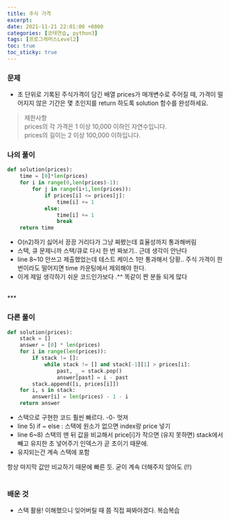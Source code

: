 ```yaml
---
title: 주식 가격
excerpt:
date: 2021-11-21 22:01:00 +0800
categories: [코테연습, python3]
tags: [프로그래머스Level2]
toc: true
toc_sticky: true
---
```


### 문제
* 초 단위로 기록된 주식가격이 담긴 배열 prices가 매개변수로 주어질 때, 가격이 떨어지지 않은 기간은 몇 초인지를 return 하도록 solution 함수를 완성하세요.

> 제한사항<br>
> prices의 각 가격은 1 이상 10,000 이하인 자연수입니다.<br>
> prices의 길이는 2 이상 100,000 이하입니다.<br>

### 나의 풀이
```python
def solution(prices):
    time = [0]*len(prices)
    for i in range(0,len(prices)-1):
        for j in range(i+1,len(prices)):
            if prices[i] <= prices[j]:
                time[i] += 1
            else:
                time[i] += 1
                break
    return time
```

* O(n2)하기 싫어서 끙끙 거리다가 그냥 짜봤는데 효율성까지 통과해버림 <br>
* 스택, 큐 문제니까 스택/큐로 다시 한 번 짜보기.. 근데 생각이 안난다<br>
* line 8~10 안쓰고 제출했었는데 테스트 케이스 1만 통과해서 당황.. 주식 가격이 한 번이라도 떨어지면 time 카운팅에서 제외해야 한다.<br>
* 이게 제일 생각하기 쉬운 코드인가보다 .^^ 똑같이 짠 분들 되게 많다
<br>
***

### 다른 풀이
```python
def solution(prices):
    stack = []
    answer = [0] * len(prices)
    for i in range(len(prices)):
        if stack != []:
            while stack != [] and stack[-1][1] > prices[i]:
                past, _ = stack.pop()
                answer[past] = i - past
        stack.append([i, prices[i]])
    for i, s in stack:
        answer[i] = len(prices) - 1 - i
    return answer
```
* 스택으로 구현한 코드 훨씬 빠르다. -0- 멋져<br>
* line 5) if ~ else : 스택에 원소가 없으면 index랑 price 넣기<br>
* line 6~8) 스택의 맨 뒤 값을 비교해서 price[i]가 작으면 (유지 못하면) stack에서 빼고 유지한 초 넣어주기 인덱스가 곧 초이기 때문에.<br>
* 유지되는건 계속 스택에 포함<br>

항상 마지막 값만 비교하기 때문에 빠른 듯. 굳이 계속 더해주지 않아도 (!!)<br>
<br>
### 배운 것
* 스택 활용! 이해했으니 잊어버릴 때 쯤 직접 짜봐야겠다. 복습복습<br>


